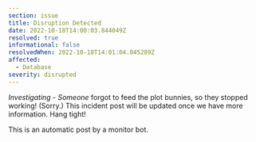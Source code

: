 ```yaml
---
section: issue
title: Disruption Detected
date: 2022-10-18T14:00:03.844049Z
resolved: true
informational: false
resolvedWhen: 2022-10-18T14:01:04.045289Z
affected:
  - Database
severity: disrupted
---
```

*Investigating* - _Someone_ forgot to feed the plot bunnies, so they stopped working! (Sorry.) This incident post will be updated once we have more information. Hang tight!

This is an automatic post by a monitor bot.
        